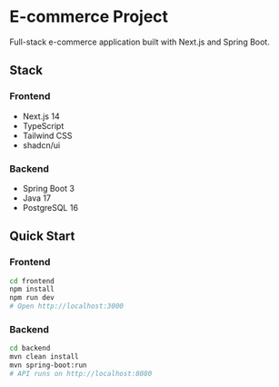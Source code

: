 # E-commerce Project

Full-stack e-commerce application built with Next.js and Spring Boot.

## Stack

### Frontend
- Next.js 14
- TypeScript
- Tailwind CSS
- shadcn/ui

### Backend
- Spring Boot 3
- Java 17
- PostgreSQL 16

## Quick Start

### Frontend
```bash
cd frontend
npm install
npm run dev
# Open http://localhost:3000
```

### Backend
```bash
cd backend
mvn clean install
mvn spring-boot:run
# API runs on http://localhost:8080
``` 